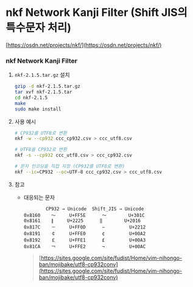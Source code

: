 nkf Network Kanji Filter (Shift JIS의 특수문자 처리)
===

[https://osdn.net/projects/nkf/](https://osdn.net/projects/nkf/)

### nkf Network Kanji Filter
1. `nkf-2.1.5.tar.gz` 설치
    ```sh
    gzip -d nkf-2.1.5.tar.gz
    tar xvf nkf-2.1.5.tar
    cd nkf-2.1.5
    make
    sudo make install
    ```

1. 사용 예시
    ```sh
    # CP932를 UTF8로 변환
    nkf -w --cp932 ccc_cp932.csv > ccc_utf8.csv

    # UTF8을 CP932로 변환
    nkf -s --cp932 ccc_utf8.csv > ccc_cp932.csv

    # 문자 인코딩을 직접 지정 (CP932를 UTF8로 변환)
    nkf --ic=CP932 --oc=UTF-8 ccc_cp932.csv > ccc_utf8.csv
    ```

1. 참고
    * 대응되는 문자
      ```
              CP932 → Unicode  Shift_JIS → Unicode
      0x8160    ～     U+FF5E      〜        U+301C
      0x8161    ∥     U+2225      ‖        U+2016
      0x817C    －     U+FF0D      −         U+2212
      0x8191    ￠     U+FFE0      ¢         U+00A2
      0x8192    ￡     U+FFE1      £         U+00A3
      0x81CA    ￢     U+FFE2      ¬         U+00AC
      ```
      >[https://sites.google.com/site/fudist/Home/vim-nihongo-ban/mojibake/utf8-cp932conv](https://sites.google.com/site/fudist/Home/vim-nihongo-ban/mojibake/utf8-cp932conv)
